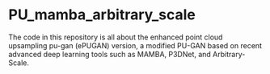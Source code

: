 # PU_mamba_arbitrary_scale
The code in this repository is all about the enhanced point cloud upsampling pu-gan (ePUGAN) version, a modified PU-GAN based on recent advanced deep learning tools such as MAMBA, P3DNet, and Arbitrary-Scale.
